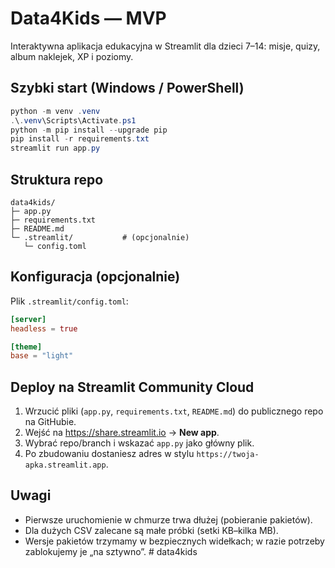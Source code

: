 # Data4Kids — MVP

Interaktywna aplikacja edukacyjna w Streamlit dla dzieci 7–14: misje, quizy, album naklejek, XP i poziomy.

## Szybki start (Windows / PowerShell)

```powershell
python -m venv .venv
.\.venv\Scripts\Activate.ps1
python -m pip install --upgrade pip
pip install -r requirements.txt
streamlit run app.py
```

## Struktura repo
```
data4kids/
├─ app.py
├─ requirements.txt
├─ README.md
└─ .streamlit/           # (opcjonalnie)
   └─ config.toml
```

## Konfiguracja (opcjonalnie)
Plik `.streamlit/config.toml`:
```toml
[server]
headless = true

[theme]
base = "light"
```

## Deploy na Streamlit Community Cloud
1. Wrzucić pliki (`app.py`, `requirements.txt`, `README.md`) do publicznego repo na GitHubie.
2. Wejść na https://share.streamlit.io → **New app**.
3. Wybrać repo/branch i wskazać `app.py` jako główny plik.
4. Po zbudowaniu dostaniesz adres w stylu `https://twoja-apka.streamlit.app`.

## Uwagi
- Pierwsze uruchomienie w chmurze trwa dłużej (pobieranie pakietów).
- Dla dużych CSV zalecane są małe próbki (setki KB–kilka MB).
- Wersje pakietów trzymamy w bezpiecznych widełkach; w razie potrzeby zablokujemy je „na sztywno”.
#   d a t a 4 k i d s  
 
